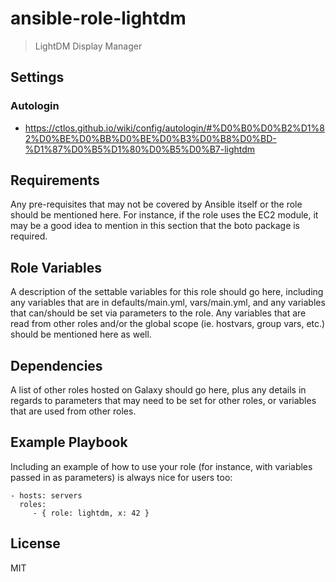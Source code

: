 # ansible-role-lightdm

> LightDM Display Manager

## Settings

### Autologin

- https://ctlos.github.io/wiki/config/autologin/#%D0%B0%D0%B2%D1%82%D0%BE%D0%BB%D0%BE%D0%B3%D0%B8%D0%BD-%D1%87%D0%B5%D1%80%D0%B5%D0%B7-lightdm

## Requirements

Any pre-requisites that may not be covered by Ansible itself or the role should be mentioned here. For instance, if the
role uses the EC2 module, it may be a good idea to mention in this section that the boto package is required.

## Role Variables

A description of the settable variables for this role should go here, including any variables that are in
defaults/main.yml, vars/main.yml, and any variables that can/should be set via parameters to the role. Any variables
that are read from other roles and/or the global scope (ie. hostvars, group vars, etc.) should be mentioned here as
well.

## Dependencies

A list of other roles hosted on Galaxy should go here, plus any details in regards to parameters that may need to be set
for other roles, or variables that are used from other roles.

## Example Playbook

Including an example of how to use your role (for instance, with variables passed in as parameters) is always nice for
users too:

    - hosts: servers
      roles:
         - { role: lightdm, x: 42 }

## License

MIT
